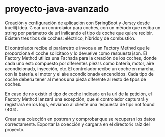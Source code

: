 # proyecto-java-avanzado

Creación y configuración de aplicación con SpringBoot y Jersey desde Intellij Idea.
Crear un controlador para coches, con un método que reciba un string por parámetro de url
indicando el tipo de coche que quiere recibir. Existen tres tipos de coches: eléctrico, híbrido y de
combustión.

El controlador recibe el parámetro e invoca a un Factory Method que le proporciona el coche
solicitado y lo devuelve como respuesta json. El Factory Method utiliza una Fachada para la
creación de los coches, donde cada uno está compuesto por diferentes piezas como batería, motor,
aire acondicionado, inyección, etc. El controlador recibe un coche en marcha, con la batería, el
motor y el aire acondicionado encendidos. Cada tipo de coche debería tener al menos una pieza
diferente al resto de tipos de coches.

En caso de no existir el tipo de coche indicado en la url de la petición, el Factory Method lanzará
una excepción, que el controlador capturará y registrará en los logs, enviando al cliente una
respuesta de tipo not found (404).

Crear una colección en postman y comprobar que se recuperan los datos correctamente. Exportar la
colección y cargarla en el directorio raíz del proyecto.
